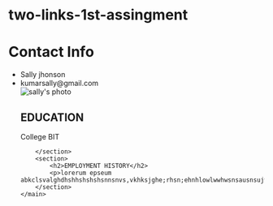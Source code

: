 # two-links-1st-assingment

<html>
<head>
	<title><meta name="RESUME"
	content="This is Sally's Resume "> resume web page</title>
	<link rel="stylesheet" type="text/css" href="deco.css">
</head>
<body><h1>Contact Info</h1>
	<ul>
	<li>Sally jhonson </li>
	<li><a href="kumarsally@gmail.com"></a>kumarsally@gmail.com</li>
	<img src="https://ia.media-imdb.com/images/M/MV5BMTY5NzE3NzU3MF5BMl5BanBnXkFtZTgwMjg0NTQ5MDE@._V1_UX214_CR0,0,214,317_AL_.jpg" alt="sally's photo" />
	<main>
		<section>
			<h2>EDUCATION</h2>
			<p>College BIT</p>

		</section>
		<section>
			<h2>EMPLOYMENT HISTORY</h2>
			<p>lorerum epseum	abkclsvalghdhshhshshshsnnsnvs,vkhksjghe;rhsn;ehnhlowlwwhwsnsausnsujwssnal.kmwsjils.jfg</p>
		</section>
	</main>
</body>
</html>

